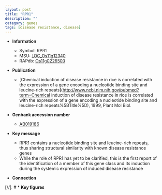 ```yaml
---
layout: post
title: "RPR1"
description: ""
category: genes
tags: [disease resistance, disease]
---
```


* **Information**  
    + Symbol: RPR1  
    + MSU: [LOC_Os11g12340](http://rice.plantbiology.msu.edu/cgi-bin/ORF_infopage.cgi?orf=LOC_Os11g12340)  
    + RAPdb: [Os11g0229500](http://rapdb.dna.affrc.go.jp/viewer/gbrowse_details/irgsp1?name=Os11g0229500)  

* **Publication**  
    + [Chemical induction of disease resistance in rice is correlated with the expression of a gene encoding a nucleotide binding site and leucine-rich repeats](http://www.ncbi.nlm.nih.gov/pubmed?term=Chemical induction of disease resistance in rice is correlated with the expression of a gene encoding a nucleotide binding site and leucine-rich repeats%5BTitle%5D), 1999, Plant Mol Biol.

* **Genbank accession number**  
    + [AB019186](http://www.ncbi.nlm.nih.gov/nuccore/AB019186)

* **Key message**  
    + RPR1 contains a nucleotide binding site and leucine-rich repeats, thus sharing structural similarity with known disease resistance genes
    + While the role of RPR1 has yet to be clarified, this is the first report of the identification of a member of this gene class and its induction during the systemic expression of induced disease resistance

* **Connection**  

[//]: # * **Key figures**  



